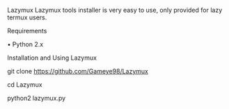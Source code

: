 Lazymux
Lazymux tools installer is very easy to use, only provided for lazy termux users.

Requirements

• Python 2.x

Installation and Using Lazymux

git clone https://github.com/Gameye98/Lazymux

cd Lazymux

python2 lazymux.py
